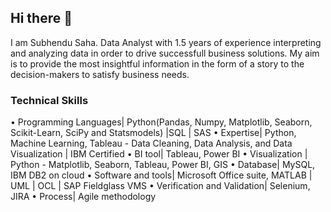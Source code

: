 ## Hi there 👋

I am Subhendu Saha. 
Data Analyst with 1.5 years of experience interpreting and analyzing data in order to drive successfull business solutions. My aim is to provide the most insightful information in the form of a story to the decision-makers to satisfy business needs.

### Technical Skills

• Programming Languages| Python(Pandas, Numpy, Matplotlib, Seaborn, Scikit-Learn, SciPy and Statsmodels) |SQL | SAS
• Expertise| Python, Machine Learning, Tableau - Data Cleaning, Data Analysis, and Data Visualization | IBM Certified
• BI tool| Tableau, Power BI
• Visualization | Python - Matplotlib, Seaborn, Tableau, Power BI, GIS
• Database| MySQL, IBM DB2 on cloud
• Software and tools| Microsoft Office suite, MATLAB | UML | OCL | SAP Fieldglass VMS
• Verification and Validation| Selenium, JIRA
• Process| Agile methodology 
